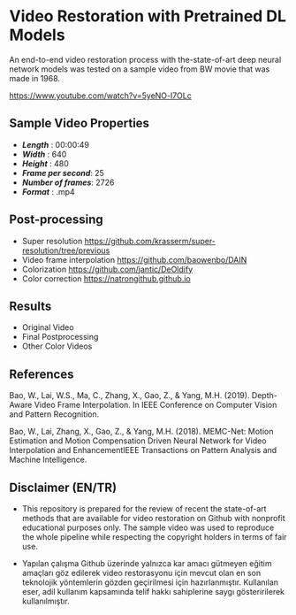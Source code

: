 # Video Restoration with Pretrained DL Models

An end-to-end video restoration process with the-state-of-art deep neural network models was tested on a sample video from BW movie that was made in 1968.

https://www.youtube.com/watch?v=5yeNO-l7OLc

## Sample Video Properties

- ***Length*** : 00:00:49
- ***Width*** : 640
- ***Height*** : 480
- ***Frame per second***: 25
- ***Number of frames***: 2726
- ***Format*** : .mp4

## Post-processing

- Super resolution
https://github.com/krasserm/super-resolution/tree/previous
- Video frame interpolation
https://github.com/baowenbo/DAIN
- Colorization
https://github.com/jantic/DeOldify
- Color correction
https://natrongithub.github.io

## Results

- Original Video
- Final Postprocessing
- Other Color Videos

## References

Bao, W., Lai, W.S., Ma, C., Zhang, X., Gao, Z., & Yang, M.H. (2019). Depth-Aware Video Frame Interpolation. In IEEE Conference on Computer Vision and Pattern Recognition.

Bao, W., Lai, Zhang, X., Gao, Z., & Yang, M.H. (2018). MEMC-Net: Motion Estimation and Motion Compensation Driven Neural Network for Video Interpolation and EnhancementIEEE Transactions on Pattern Analysis and Machine Intelligence.

## Disclaimer (EN/TR)

- This repository is prepared for the review of recent the state-of-art methods that are available for video restoration on Github with nonprofit educational purposes only. The sample video was used to reproduce the whole pipeline while respecting the copyright holders in terms of fair use.   

- Yapılan çalışma Github üzerinde yalnızca kar amacı gütmeyen eğitim amaçları göz edilerek video restorasyonu için mevcut olan en son teknolojik yöntemlerin gözden geçirilmesi için hazırlanmıştır. Kullanılan eser, adil kullanım kapsamında telif hakkı sahiplerine saygı gösteririlerek kullanılmıştır.
